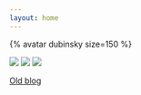 ```yaml
---
layout: home
---
```


{% avatar dubinsky size=150 %}

[![](https://img.shields.io/badge/Code-GitHub-informational?logo=github)](https://github.com/dubinsky)
[![](https://img.shields.io/badge/Bio-LinkedIn-informational?logo=LinkedIn&logoColor=blue)](https://www.linkedin.com/in/leoniddubinsky/)
[![](https://img.shields.io/badge/Photos-informational?logo=google-photos&logoColor=orange)](https://picasaweb.google.com/104594373274257415932)

[Old blog](https://leonid-dubinsky.blogspot.com)
